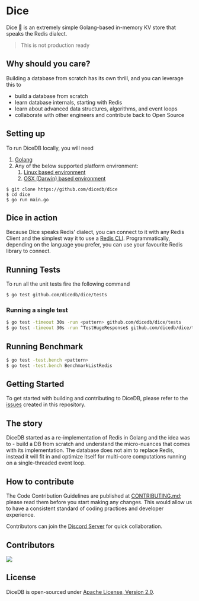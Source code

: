 Dice
===

Dice 🎲 is an extremely simple Golang-based in-memory KV store that speaks the Redis dialect.

> This is not production ready

## Why should you care?

Building a database from scratch has its own thrill, and you can leverage this to

- build a database from scratch
- learn database internals, starting with Redis
- learn about advanced data structures, algorithms, and event loops
- collaborate with other engineers and contribute back to Open Source

## Setting up

To run DiceDB locally, you will need

1. [Golang](https://go.dev/)
2. Any of the below supported platform environment:
    1. [Linux based environment](https://en.wikipedia.org/wiki/Comparison_of_Linux_distributions)
    2. [OSX (Darwin) based environment](https://en.wikipedia.org/wiki/MacOS)

```
$ git clone https://github.com/dicedb/dice
$ cd dice
$ go run main.go
```

## Dice in action

Because Dice speaks Redis' dialect, you can connect to it with any Redis Client and the simplest way it to use a [Redis CLI](https://redis.io/docs/manual/cli/). Programmatically, depending on the language you prefer, you can use your favourite Redis library to connect.

## Running Tests

To run all the unit tests fire the following command

```sh
$ go test github.com/dicedb/dice/tests
```

### Running a single test

```sh
$ go test -timeout 30s -run <pattern> github.com/dicedb/dice/tests
$ go test -timeout 30s -run ^TestHugeResponse$ github.com/dicedb/dice/tests
```

## Running Benchmark

```sh
$ go test -test.bench <pattern>
$ go test -test.bench BenchmarkListRedis
```

## Getting Started

To get started with building and contributing to DiceDB, please refer to the [issues](https://github.com/DiceDB/dice/issues) created in this repository.

## The story

DiceDB started as a re-implementation of Redis in Golang and the idea was to - build a DB from scratch and understand the micro-nuances that comes with its implementation. The database does not aim to replace Redis, instead it will fit in and optimize itself for multi-core computations running on a single-threaded event loop.

## How to contribute

The Code Contribution Guidelines are published at [CONTRIBUTING.md](CONTRIBUTING.md); please read them before you start making any changes. This would allow us to have a consistent standard of coding practices and developer experience.

Contributors can join the [Discord Server](https://discord.gg/6r8uXWtXh7) for quick collaboration.

## Contributors

<a href = "https://github.com/dicedb/dice/graphs/contributors">
  <img src = "https://contrib.rocks/image?repo=dicedb/dice"/>
</a>

## License

DiceDB is open-sourced under [Apache License, Version 2.0](LICENSE.md).
